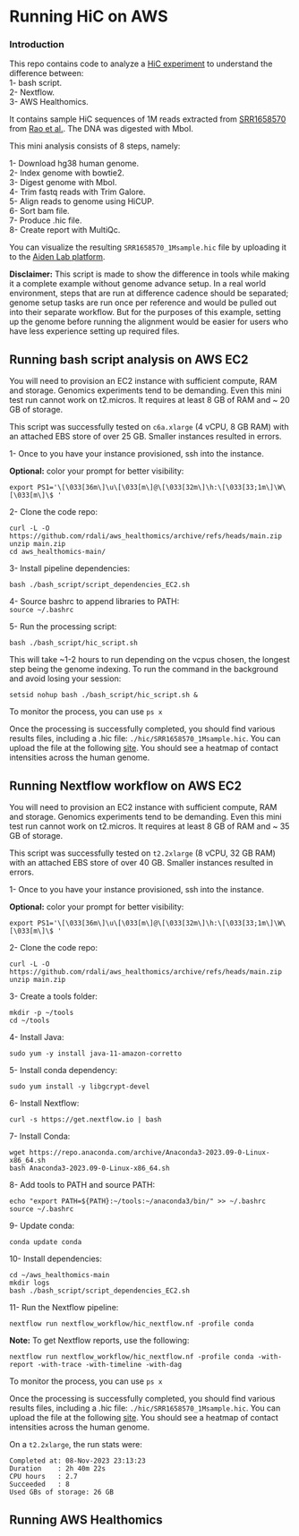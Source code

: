 # Running HiC on AWS

### Introduction

This repo contains code to analyze a [HiC experiment](https://www.cell.com/cms/10.1016/j.cell.2014.11.021/attachment/368a9ec6-81b4-430a-a8e9-28906e2cb77a/mmc5.mp4) to understand the difference between:  
1- bash script.   
2- Nextflow.    
3- AWS Healthomics.

It contains sample HiC sequences of 1M reads extracted from [SRR1658570](https://ddbj.nig.ac.jp/resource/sra-run/SRR1658570) from [Rao et al.](https://www.cell.com/fulltext/S0092-8674(14)01497-4). The DNA was digested with MboI.

This mini analysis consists of 8 steps, namely:

1- Download hg38 human genome.  
2- Index genome with bowtie2.  
3- Digest genome with MboI.  
4- Trim fastq reads with Trim Galore.  
5- Align reads to genome using HiCUP.  
6- Sort bam file.  
7- Produce .hic file.  
8- Create report with MultiQc.  

You can visualize the resulting `SRR1658570_1Msample.hic` file by uploading it to the [Aiden Lab platform](https://aidenlab.org/juicebox/).

**Disclaimer:** This script is made to show the difference in tools while making it a complete example without genome advance setup. In a real world environment, steps that are run at difference cadence should be separated; genome setup tasks are run once per reference and would be pulled out into their separate workflow. But for the purposes of this example, setting up the genome before running the alignment would be easier for users who have less experience setting up required files. 

## Running bash script analysis on AWS EC2

You will need to provision an EC2 instance with sufficient compute, RAM and storage. Genomics experiments tend to be demanding. Even this mini test run cannot work on t2.micros. It requires at least 8 GB of RAM and ~ 20 GB of storage.

This script was successfully tested on `c6a.xlarge` (4 vCPU, 8 GB RAM) with an attached EBS store of over 25 GB. Smaller instances resulted in errors.

1- Once to you have your instance provisioned, ssh into the instance.

**Optional:** color your prompt for better visibility:
```
export PS1='\[\033[36m\]\u\[\033[m\]@\[\033[32m\]\h:\[\033[33;1m\]\W\[\033[m\]\$ '
```

2- Clone the code repo:
```
curl -L -O https://github.com/rdali/aws_healthomics/archive/refs/heads/main.zip
unzip main.zip
cd aws_healthomics-main/
```

3- Install pipeline dependencies:  
```
bash ./bash_script/script_dependencies_EC2.sh
```

4- Source bashrc to append libraries to PATH:  
```source ~/.bashrc```

5- Run the processing script:  
```
bash ./bash_script/hic_script.sh
```

This will take ~1-2 hours to run depending on the vcpus chosen, the longest step being the genome indexing. To run the command in the background and avoid losing your session:
```
setsid nohup bash ./bash_script/hic_script.sh &
```

To monitor the process, you can use `ps x`

Once the processing is successfully completed, you should find various results files, including a .hic file: `./hic/SRR1658570_1Msample.hic`. You can upload the file at the following [site](https://aidenlab.org/juicebox/). You should see a heatmap of contact intensities across the human genome.

## Running Nextflow workflow on AWS EC2

You will need to provision an EC2 instance with sufficient compute, RAM and storage. Genomics experiments tend to be demanding. Even this mini test run cannot work on t2.micros. It requires at least 8 GB of RAM and ~ 35 GB of storage.

This script was successfully tested on `t2.2xlarge` (8 vCPU, 32 GB RAM) with an attached EBS store of over 40 GB. Smaller instances resulted in errors.

1- Once to you have your instance provisioned, ssh into the instance.

**Optional:** color your prompt for better visibility:
```
export PS1='\[\033[36m\]\u\[\033[m\]@\[\033[32m\]\h:\[\033[33;1m\]\W\[\033[m\]\$ '
```

2- Clone the code repo:
```
curl -L -O https://github.com/rdali/aws_healthomics/archive/refs/heads/main.zip
unzip main.zip
```

3- Create a tools folder:  
```
mkdir -p ~/tools
cd ~/tools
```

4- Install Java:  
```
sudo yum -y install java-11-amazon-corretto
```

5- Install conda dependency:   
```
sudo yum install -y libgcrypt-devel
```

6- Install Nextflow:  
```
curl -s https://get.nextflow.io | bash
```

7- Install Conda:
```
wget https://repo.anaconda.com/archive/Anaconda3-2023.09-0-Linux-x86_64.sh
bash Anaconda3-2023.09-0-Linux-x86_64.sh
```

8- Add tools to PATH and source PATH:
```
echo "export PATH=${PATH}:~/tools:~/anaconda3/bin/" >> ~/.bashrc
source ~/.bashrc
```

9- Update conda:  
```
conda update conda
```

10- Install dependencies:
```
cd ~/aws_healthomics-main
mkdir logs
bash ./bash_script/script_dependencies_EC2.sh
```

11- Run the Nextflow pipeline:
```
nextflow run nextflow_workflow/hic_nextflow.nf -profile conda
```

**Note:** To get Nextflow reports, use the following:

```
nextflow run nextflow_workflow/hic_nextflow.nf -profile conda -with-report -with-trace -with-timeline -with-dag
```

To monitor the process, you can use `ps x`

Once the processing is successfully completed, you should find various results files, including a .hic file: `./hic/SRR1658570_1Msample.hic`. You can upload the file at the following [site](https://aidenlab.org/juicebox/). You should see a heatmap of contact intensities across the human genome.

On a `t2.2xlarge`, the run stats were:

```
Completed at: 08-Nov-2023 23:13:23
Duration    : 2h 40m 22s
CPU hours   : 2.7
Succeeded   : 8
Used GBs of storage: 26 GB
```

## Running AWS Healthomics

